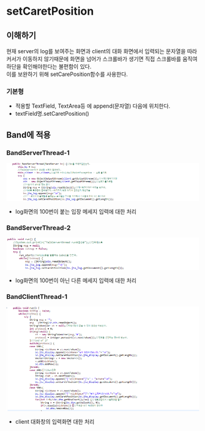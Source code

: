 # setCaretPosition

## 이해하기

현재 server의 log를 보여주는 화면과 client의 대화 화면에서 입력되는 문자열을 따라 커서가 이동하지 않기때문에 화면을 넘어가 스크롤바가 생기면 직접 스크롤바를 움직여 하단을 확인해야한다는 불편함이 있다.  
이를 보완하기 위해 setCarePosition함수를 사용한다. 

### 기본형

* 적용할 TextField, TextArea등 에 append\(문자열\) 다음에 위치한다.
* textField명.setCaretPosition\(\)

## Band에 적용

### BandServerThread-1

![BandServerThread &#xC0DD;&#xC131;&#xC790;](../../.gitbook/assets/bandserverthread-1.png)

* log화면의 100번이 붙는 입장 메세지 입력에 대한 처리

### BandServerThread-2

![BandServerThread run&#xBA54;&#xC11C;&#xB4DC;](../../.gitbook/assets/bandserverthread-2.png)

* log화면의 100번이 아닌 다른 메세지 입력에 대한 처리

### BandClientThread-1

![BandClientThread run&#xBA54;&#xC11C;&#xB4DC;](../../.gitbook/assets/bandclientthread1.png)

* client 대화창의 입력화면 대한 처리


